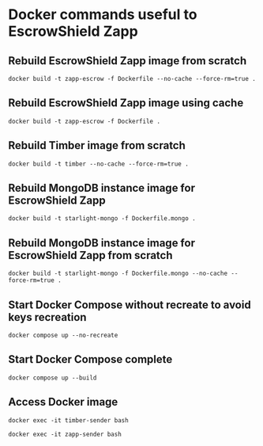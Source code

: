 # Docker commands useful to EscrowShield Zapp

## Rebuild EscrowShield Zapp image from scratch

```shell
docker build -t zapp-escrow -f Dockerfile --no-cache --force-rm=true . 
```

## Rebuild EscrowShield Zapp image using cache

```shell
docker build -t zapp-escrow -f Dockerfile . 
```

## Rebuild Timber image from scratch

```shell
docker build -t timber --no-cache --force-rm=true . 
```

## Rebuild MongoDB instance image for EscrowShield Zapp

```shell
docker build -t starlight-mongo -f Dockerfile.mongo .
```

## Rebuild MongoDB instance image for EscrowShield Zapp from scratch

```shell
docker build -t starlight-mongo -f Dockerfile.mongo --no-cache --force-rm=true . 
```

## Start Docker Compose without recreate to avoid keys recreation

```shell
docker compose up --no-recreate
```

## Start Docker Compose complete

```shell
docker compose up --build
```

## Access Docker image

```shell
docker exec -it timber-sender bash
```

```shell
docker exec -it zapp-sender bash
```
